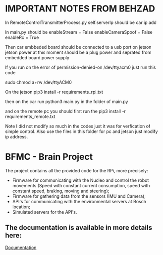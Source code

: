 # IMPORTANT NOTES FROM BEHZAD

In RemoteControlTransmitterProcess.py
self.serverIp should be car ip add

In main.py should be
enableStream        =  False
enableCameraSpoof   =  False 
enableRc            =  True

Then car embbeded board should be connected to a usb port on jetson
jetson power at thıs moment should be a plug power and seprated from embedded board power supply

If you run on the error of permission-denied-on /dev/ttyacm0 
just run this code

sudo chmod a+rw /dev/ttyACM0

On the jetson 
pip3 install -r requirements_rpi.txt

then on the car run python3 main.py in the folder of main.py

and on the remote pc you should first run the 
pip3 install -r requirements_remote.txt

Note I did not modify so much in the codes just it was for verfication of simple control.
Also use the files in this folder for pc and jetson just modify ip address.




# BFMC - Brain Project

The project contains all the provided code for the RPi, more precisely:
- Firmware for communicating with the Nucleo and control the robot movements (Speed with constant current consumption, speed with constant speed, braking, moving and steering);
- Firmware for gathering data from the sensors (IMU and Camera);
- API's for communicating with the environmental servers at Bosch location;
- Simulated servers for the API's.

## The documentation is available in more details here:
[Documentation](https://boschfuturemobility.com/brain/)
